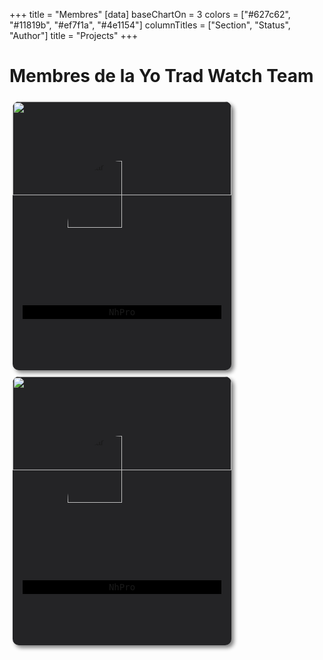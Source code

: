 +++
title = "Membres"
[data]
baseChartOn = 3
colors = ["#627c62", "#11819b", "#ef7f1a", "#4e1154"]
columnTitles = ["Section", "Status", "Author"]
title = "Projects"
+++
<style>
.card {
  font-family: sans-serif;
  box-sizing: border-box;
  background-color: #FEE9F0;
}

.card {
  position: relative;
  display: inline-block;
  margin: 5px;
  background-color: #242426;
  height: 430px;
  width: 350px;
  border-radius: 10px;
  box-shadow: 4px 4px 6px grey;
  overflow: hidden;
}

.card>p {
  background-color: black;
  margin: 16px;
  font-size: 14px;
  line-height: 1.6;
  text-align: center;
  font-family: 'Inconsolata', monospace;
}

.caca img {
  width: 50%;
  margin: -55px 25% 0px;
  border-radius: 50%;
}

.card h2 + p {
  margin-top: 20px;
}

.header {
  height: 150px;
  overflow: hidden;
}

.header img {
  width: 100%;
}
</style>
# **Membres de la Yo Trad Watch Team**

<div class="card">
  <div class="header">
    <img src="https://usrbg.is-hardly.online/usrbg/v2/363391883755651072?d4e3" />
  </div>
  <div class="caca">
    <img src="https://pfp-discord.nhsoul.workers.dev/363391883755651072?size=4096" alt="Avatar">
  </div>
<p>NhPro</p>
</div>

<div class="card">
  <div class="header">
    <img src="https://usrbg.is-hardly.online/usrbg/v2/363391883755651072?d4e3" />
  </div>
  <div class="caca">
    <img src="https://pfp-discord.nhsoul.workers.dev/363391883755651072?size=4096" alt="Avatar">
  </div>
<p>NhPro</p>
</div>


